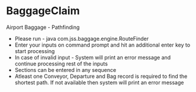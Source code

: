 # BaggageClaim
Airport Baggage - Pathfinding

- Please run - java com.jss.baggage.engine.RouteFinder
- Enter your inputs on command prompt and hit an additional enter key to start processing
- In case of invalid input - System will print an error message and continue processing rest of the inputs
- Sections can be entered in any sequence 
- Atleast one Conveyor, Departure and Bag record is required to find the shortest path. If not available then system will print an error message 
